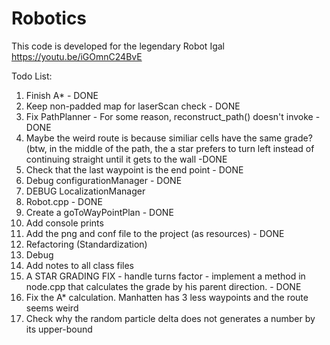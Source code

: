 # Robotics
This code is developed for the legendary Robot Igal
https://youtu.be/iGOmnC24BvE

Todo List:
  1. Finish A* - DONE
  2. Keep non-padded map for laserScan check - DONE
  3. Fix PathPlanner - For some reason, reconstruct_path() doesn't invoke - DONE
  4. Maybe the weird route is because similiar cells have the same grade? 
     (btw, in the middle of the path, the a star prefers to turn left instead of continuing straight until it gets to the wall       -DONE
  5. Check that the last waypoint is the end point - DONE
  6. Debug configurationManager - DONE
  7. DEBUG LocalizationManager
  8. Robot.cpp - DONE
  9. Create a goToWayPointPlan - DONE
  10. Add console prints
  11. Add the png and conf file to the project (as resources) - DONE
  12. Refactoring (Standardization)
  13. Debug
  14. Add notes to all class files
  15. A STAR GRADING FIX - handle turns factor - implement a method in node.cpp that calculates the grade by his parent           direction. - DONE
  16. Fix the A* calculation. Manhatten has 3 less waypoints and the route seems weird
  17. Check why the random particle delta does not generates a number by its upper-bound
